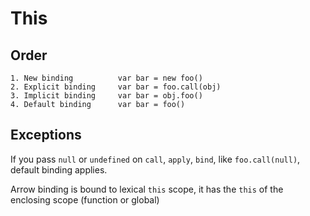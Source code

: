 This
====

## Order

    1. New binding          var bar = new foo()
    2. Explicit binding     var bar = foo.call(obj)
    3. Implicit binding     var bar = obj.foo()
    4. Default binding      var bar = foo()
    
    
## Exceptions

If you pass `null` or `undefined` on `call`, `apply`, `bind`, like `foo.call(null)`,
default binding applies.

Arrow binding is bound to lexical `this` scope, it has the `this` of
the enclosing scope (function or global)